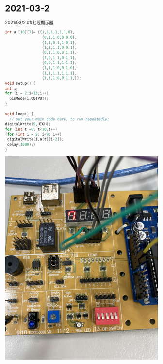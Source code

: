 # 2021-03-2
2021/03/2
##七段顯示器
```c++
int a [10][7]= {{1,1,1,1,1,1,0},
                 {0,1,1,0,0,0,0},
                 {1,1,0,1,1,0,1},
                 {1,1,1,1,0,0,1},
                 {0,1,1,0,0,1,1},
                 {1,0,1,1,0,1,1},
                 {0,0,1,1,1,1,1},
                 {1,1,1,0,0,1,0},
                 {1,1,1,1,1,1,1},
                 {1,1,1,0,0,1,1,}};
void setup() { 
int i;
for (i = 2;i<13;i++)
  pinMode(i,OUTPUT);
}

void loop() {
  // put your main code here, to run repeatedly:
digitalWrite(9,HIGH);
for (int t =0; t<10;t++)
{for (int i = 2; i<9; i++)
 digitalWrite(i,a[t][i-2]);
 delay(1000);}
}
```
![image](https://github.com/milane331/2021-03-2/blob/main/image.jpg)
